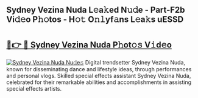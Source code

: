 ## Sydney Vezina Nuda L𝚎a𝚔ed N𝚞𝚍e - Part-F2b Vi𝚍𝚎o P𝚑𝚘tos - H𝚘𝚝 O𝚗𝚕yf𝚊ns L𝚎a𝚔s uESSD

# <h2><a href="http://kf8nm0.oniu.top/?m=Sydney+Vezina+Nuda">🔗👉 🔴 Sydney Vezina Nuda P𝚑ot𝚘𝚜 V𝚒d𝚎o</a></h2>

[![Sydney Vezina Nuda Nu𝚍e𝚜](https://i.imgur.com/0qMVB7G.gif)](http://kf8nm0.oniu.top/?m=Sydney+Vezina+Nuda)
Digital trendsetter Sydney Vezina Nuda, known for disseminating dance and lifestyle ideas, through performances and personal vlogs. Skilled special effects assistant Sydney Vezina Nuda, celebrated for their remarkable abilities and accomplishments in assisting special effects artists.  
